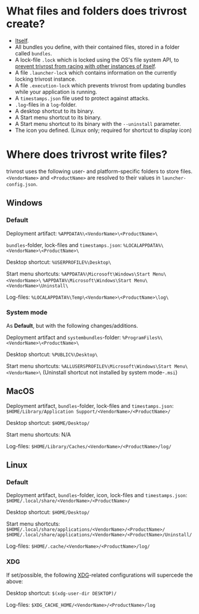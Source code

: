# What files and folders does trivrost create?
* [Itself](glossary.md#trivrost-deployment-artifact).
* All bundles you define, with their contained files, stored in a folder called `bundles`.
* A lock-file `.lock` which is locked using the OS's file system API, to [prevent trivrost from racing with other instances of itself](dev/locking.md).
* A file `.launcher-lock` which contains information on the currently locking trivrost instance.
* A file `.execution-lock` which prevents trivrost from updating bundles while your application is running.
* A `timestamps.json` file used to protect against attacks.
* `.log`-files in a `log`-folder.
* A desktop shortcut to its binary.
* A Start menu shortcut to its binary.
* A Start menu shortcut to its binary with the `--uninstall` parameter.
* The icon you defined. (Linux only; required for shortcut to display icon)

# Where does trivrost write files?
trivrost uses the following user- and platform-specific folders to store files. `<VendorName>` and `<ProductName>` are resolved to their values in `launcher-config.json`.

## Windows
### Default
Deployment artifact:
`%APPDATA%\<VendorName>\<ProductName>\`

`bundles`-folder, lock-files and `timestamps.json`:
`%LOCALAPPDATA%\<VendorName>\<ProductName>\`

Desktop shortcut:
`%USERPROFILE%\Desktop\`

Start menu shortcuts:
`%APPDATA%\Microsoft\Windows\Start Menu\<VendorName>\`
`%APPDATA%\Microsoft\Windows\Start Menu\<VendorName>\Uninstall\`

Log-files:
`%LOCALAPPDATA%\Temp\<VendorName>\<ProductName>\log\`

### System mode
As **Default**, but with the following changes/additions.

Deployment artifact and `systembundles`-folder:
`%ProgramFiles%\<VendorName>\<ProductName>\`

Desktop shortcut:
`%PUBLIC%\Desktop\`

Start menu shortcuts:
`%ALLUSERSPROFILE%\Microsoft\Windows\Start Menu\<VendorName>\`
(Uninstall shortcut not installed by system mode-`.msi`)

## MacOS
Deployment artifact, `bundles`-folder, lock-files and `timestamps.json`:
`$HOME/Library/Application Support/<VendorName>/<ProductName>/`

Desktop shortcut:
`$HOME/Desktop/`

Start menu shortcuts: N/A

Log-files:
`$HOME/Library/Caches/<VendorName>/<ProductName>/log/`

## Linux
### Default
Deployment artifact, `bundles`-folder, icon, lock-files and `timestamps.json`:
`$HOME/.local/share/<VendorName>/<ProductName>/`

Desktop shortcut:
`$HOME/Desktop/`

Start menu shortcuts:
`$HOME/.local/share/applications/<VendorName>/<ProductName>/`
`$HOME/.local/share/applications/<VendorName>/<ProductName>/Uninstall/`

Log-files:
`$HOME/.cache/<VendorName>/<ProductName>/log/`

### XDG
If set/possible, the following [XDG](https://standards.freedesktop.org/basedir-spec/basedir-spec-latest.html)-related configurations will supercede the above:

Desktop shortcut:
`$(xdg-user-dir DESKTOP)/`

Log-files:
`$XDG_CACHE_HOME/<VendorName>/<ProductName>/log`
